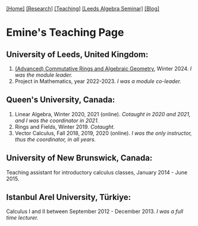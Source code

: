 [[Home]](https://emine-yildirim.github.io/) 
[[Research]](https://emine-yildirim.github.io/Research.html) 
[[Teaching]](https://emine-yildirim.github.io/teaching.html)
[[Leeds Algebra Seminar]](https://emine-yildirim.github.io/Leeds_Seminars_2023-24.html)
[[Blog]](http://yildirimemine.tumblr.com/)

# Emine's Teaching Page


## University of Leeds, United Kingdom:

1. [(Advanced) Commutative Rings and Algebraic Geometry](https://emine-yildirim.github.io/teaching24), Winter 2024. *I was the module leader.*
2. Project in Mathematics, year 2022-2023. *I was a module co-leader.*

## Queen's University, Canada:

1. Linear Algebra, Winter 2020, 2021 (online). *Cotaught in 2020 and 2021, and I was the coordinator in 2021.*
2. Rings and Fields, Winter 2019. *Cotaught.*
3. Vector Calculus, Fall 2018, 2019, 2020 (online). *I was the only instructor, thus the coordinator, in all years.*
   
## University of New Brunswick, Canada:

Teaching assistant for introductory calculus classes, January 2014 - June 2015.

## Istanbul Arel University, Türkiye:

Calculus I and II between September 2012 - December 2013. *I was a full time lecturer.*






